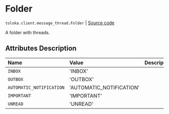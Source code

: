 # Folder
`toloka.client.message_thread.Folder` | [Source code](https://github.com/Toloka/toloka-kit/blob/v1.2.2/src/client/message_thread.py#L35)

A folder with threads.

## Attributes Description

| Name | Value | Description |
| :------| :-----------| :----------| 
`INBOX`|'INBOX'|
`OUTBOX`|'OUTBOX'|
`AUTOMATIC_NOTIFICATION`|'AUTOMATIC_NOTIFICATION'|
`IMPORTANT`|'IMPORTANT'|
`UNREAD`|'UNREAD'|
